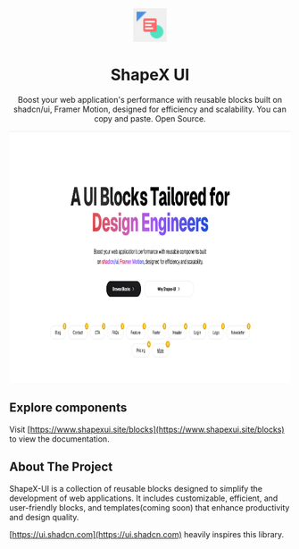 <div align="center">
  <a href="https://github.com/yogesh2104/shapex-ui/">

 <img src="https://github.com/yogesh2104/shapex-ui/blob/main/public/logo.png" alt="Logo" width="60" height="60">

  </a>
  <h1 align="center">ShapeX UI</h1>
  <p align="center">
   Boost your web application's performance with reusable blocks built on shadcn/ui, Framer Motion, designed for efficiency and scalability. You can copy and paste. Open Source.
  </p>
</div>



<img src="https://github.com/yogesh2104/shapex-ui/blob/main/public/og.png" alt="Logo" width="100%" height="450">

## Explore components

Visit [https://www.shapexui.site/blocks](https://www.shapexui.site/blocks) to view the documentation.

## About The Project

ShapeX-UI is a collection of reusable blocks designed to simplify the development of web applications. It includes customizable, efficient, and user-friendly blocks, and templates(coming soon) that enhance productivity and design quality.

[https://ui.shadcn.com](https://ui.shadcn.com) heavily inspires this library.


